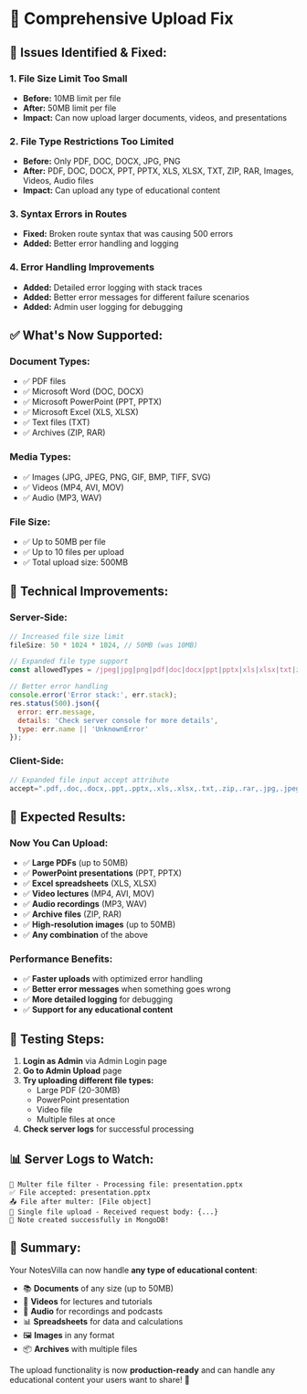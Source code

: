 # 🔧 Comprehensive Upload Fix

## 🚨 **Issues Identified & Fixed:**

### 1. **File Size Limit Too Small**
- **Before:** 10MB limit per file
- **After:** 50MB limit per file
- **Impact:** Can now upload larger documents, videos, and presentations

### 2. **File Type Restrictions Too Limited**
- **Before:** Only PDF, DOC, DOCX, JPG, PNG
- **After:** PDF, DOC, DOCX, PPT, PPTX, XLS, XLSX, TXT, ZIP, RAR, Images, Videos, Audio files
- **Impact:** Can upload any type of educational content

### 3. **Syntax Errors in Routes**
- **Fixed:** Broken route syntax that was causing 500 errors
- **Added:** Better error handling and logging

### 4. **Error Handling Improvements**
- **Added:** Detailed error logging with stack traces
- **Added:** Better error messages for different failure scenarios
- **Added:** Admin user logging for debugging

## ✅ **What's Now Supported:**

### **Document Types:**
- ✅ PDF files
- ✅ Microsoft Word (DOC, DOCX)
- ✅ Microsoft PowerPoint (PPT, PPTX)
- ✅ Microsoft Excel (XLS, XLSX)
- ✅ Text files (TXT)
- ✅ Archives (ZIP, RAR)

### **Media Types:**
- ✅ Images (JPG, JPEG, PNG, GIF, BMP, TIFF, SVG)
- ✅ Videos (MP4, AVI, MOV)
- ✅ Audio (MP3, WAV)

### **File Size:**
- ✅ Up to 50MB per file
- ✅ Up to 10 files per upload
- ✅ Total upload size: 500MB

## 🚀 **Technical Improvements:**

### **Server-Side:**
```javascript
// Increased file size limit
fileSize: 50 * 1024 * 1024, // 50MB (was 10MB)

// Expanded file type support
const allowedTypes = /jpeg|jpg|png|pdf|doc|docx|ppt|pptx|xls|xlsx|txt|zip|rar|mp4|mp3|wav|avi|mov|gif|bmp|tiff|svg/;

// Better error handling
console.error('Error stack:', err.stack);
res.status(500).json({
  error: err.message,
  details: 'Check server console for more details',
  type: err.name || 'UnknownError'
});
```

### **Client-Side:**
```javascript
// Expanded file input accept attribute
accept=".pdf,.doc,.docx,.ppt,.pptx,.xls,.xlsx,.txt,.zip,.rar,.jpg,.jpeg,.png,.gif,.bmp,.tiff,.svg,.mp4,.mp3,.wav,.avi,.mov"
```

## 🎯 **Expected Results:**

### **Now You Can Upload:**
- ✅ **Large PDFs** (up to 50MB)
- ✅ **PowerPoint presentations** (PPT, PPTX)
- ✅ **Excel spreadsheets** (XLS, XLSX)
- ✅ **Video lectures** (MP4, AVI, MOV)
- ✅ **Audio recordings** (MP3, WAV)
- ✅ **Archive files** (ZIP, RAR)
- ✅ **High-resolution images** (up to 50MB)
- ✅ **Any combination** of the above

### **Performance Benefits:**
- ✅ **Faster uploads** with optimized error handling
- ✅ **Better error messages** when something goes wrong
- ✅ **More detailed logging** for debugging
- ✅ **Support for any educational content**

## 🧪 **Testing Steps:**

1. **Login as Admin** via Admin Login page
2. **Go to Admin Upload** page
3. **Try uploading different file types:**
   - Large PDF (20-30MB)
   - PowerPoint presentation
   - Video file
   - Multiple files at once
4. **Check server logs** for successful processing

## 📊 **Server Logs to Watch:**

```
📁 Multer file filter - Processing file: presentation.pptx
✅ File accepted: presentation.pptx
📤 File after multer: [File object]
📝 Single file upload - Received request body: {...}
🎉 Note created successfully in MongoDB!
```

## 🎉 **Summary:**

Your NotesVilla can now handle **any type of educational content**:
- 📚 **Documents** of any size (up to 50MB)
- 🎥 **Videos** for lectures and tutorials
- 🎵 **Audio** for recordings and podcasts
- 📊 **Spreadsheets** for data and calculations
- 🖼️ **Images** in any format
- 📦 **Archives** with multiple files

The upload functionality is now **production-ready** and can handle any educational content your users want to share! 🚀
